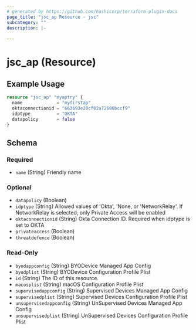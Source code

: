 ```yaml
---
# generated by https://github.com/hashicorp/terraform-plugin-docs
page_title: "jsc_ap Resource - jsc"
subcategory: ""
description: |-
  
---
```


# jsc_ap (Resource)



## Example Usage

```terraform
resource "jsc_ap" "myaptry" {
  name             = "myfirstap"
  oktaconnectionid = "663693e20cf02a72600bccf9"
  idptype          = "OKTA"
  datapolicy       = false
}
```

<!-- schema generated by tfplugindocs -->
## Schema

### Required

- `name` (String) Friendly name

### Optional

- `datapolicy` (Boolean)
- `idptype` (String) Allowed values of 'Okta', 'None, or 'NetworkRelay'. If NetworkRelay is selected, only Private Access will be enabled
- `oktaconnectionid` (String) Okta Connection ID. Required when idptype is set to OKTA
- `privateaccess` (Boolean)
- `threatdefence` (Boolean)

### Read-Only

- `byodappconfig` (String) BYODevice Managed App Config
- `byodplist` (String) BYODevice Configuration Profile Plist
- `id` (String) The ID of this resource.
- `macosplist` (String) macOS Configuration Profile Plist
- `supervisedappconfig` (String) Supervised Devices Managed App Config
- `supervisedplist` (String) Supervised Devices Configuration Profile Plist
- `unsupervisedappconfig` (String) UnSupervised Devices Managed App Config
- `unsupervisedplist` (String) UnSupervised Devices Configuration Profile Plist
